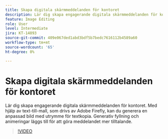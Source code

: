 ```yaml
---
title: Skapa digitala skärmmeddelanden för kontoret
description: Lär dig skapa engagerande digitala skärmmeddelanden för kontoret
feature: Image Editing
role: User
level: Intermediate
jira: KT-14893
source-git-commit: 409e067ded1abd3bdf5b7bedc7616112b4589a60
workflow-type: tm+mt
source-wordcount: '65'
ht-degree: 0%

---
```


# Skapa digitala skärmmeddelanden för kontoret

Lär dig skapa engagerande digitala skärmmeddelanden för kontoret. Med hjälp av text-till-mall, som drivs av Adobe Firefly, kan du generera en anpassad bild med utrymme för textkopia. Generativ fyllning och animeringar läggs till för att göra meddelandet mer tilltalande.

>[!VIDEO](https://video.tv.adobe.com/v/3427119?quality=12&learn=on&hidetitle=true)
